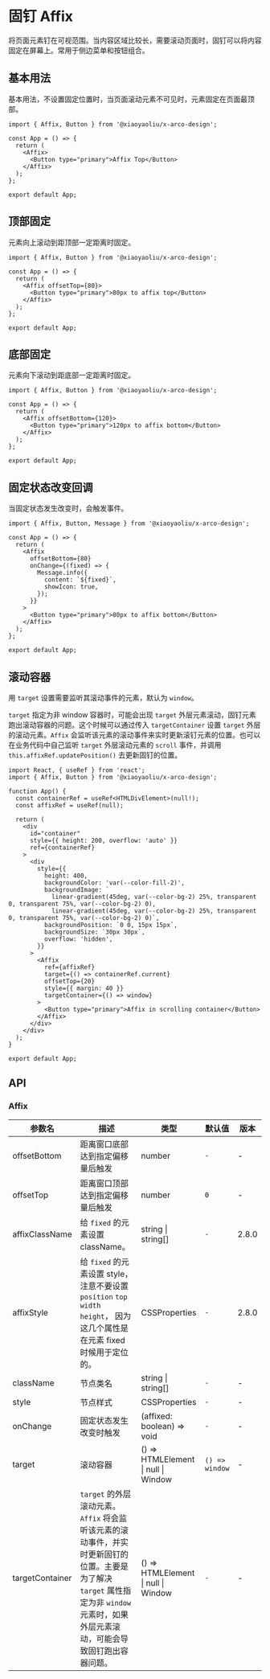 # 固钉 Affix

将页面元素钉在可视范围。当内容区域比较长，需要滚动页面时，固钉可以将内容固定在屏幕上。常用于侧边菜单和按钮组合。

## 基本用法

基本用法，不设置固定位置时，当页面滚动元素不可见时，元素固定在页面最顶部。

```tsx
import { Affix, Button } from '@xiaoyaoliu/x-arco-design';

const App = () => {
  return (
    <Affix>
      <Button type="primary">Affix Top</Button>
    </Affix>
  );
};

export default App;
```

## 顶部固定

元素向上滚动到距顶部一定距离时固定。

```tsx
import { Affix, Button } from '@xiaoyaoliu/x-arco-design';

const App = () => {
  return (
    <Affix offsetTop={80}>
      <Button type="primary">80px to affix top</Button>
    </Affix>
  );
};

export default App;
```

## 底部固定

元素向下滚动到距底部一定距离时固定。

```tsx
import { Affix, Button } from '@xiaoyaoliu/x-arco-design';

const App = () => {
  return (
    <Affix offsetBottom={120}>
      <Button type="primary">120px to affix bottom</Button>
    </Affix>
  );
};

export default App;
```

## 固定状态改变回调

当固定状态发生改变时，会触发事件。

```tsx
import { Affix, Button, Message } from '@xiaoyaoliu/x-arco-design';

const App = () => {
  return (
    <Affix
      offsetBottom={80}
      onChange={(fixed) => {
        Message.info({
          content: `${fixed}`,
          showIcon: true,
        });
      }}
    >
      <Button type="primary">80px to affix bottom</Button>
    </Affix>
  );
};

export default App;
```

## 滚动容器

用 `target` 设置需要监听其滚动事件的元素，默认为 `window`。

`target` 指定为非 window 容器时，可能会出现 `target` 外层元素滚动，固钉元素跑出滚动容器的问题。这个时候可以通过传入 `targetContainer` 设置 `target` 外层的滚动元素。`Affix` 会监听该元素的滚动事件来实时更新滚钉元素的位置。也可以在业务代码中自己监听 `target` 外层滚动元素的 `scroll` 事件，并调用 `this.affixRef.updatePosition()` 去更新固钉的位置。

```tsx
import React, { useRef } from 'react';
import { Affix, Button } from '@xiaoyaoliu/x-arco-design';

function App() {
  const containerRef = useRef<HTMLDivElement>(null!);
  const affixRef = useRef(null);

  return (
    <div
      id="container"
      style={{ height: 200, overflow: 'auto' }}
      ref={containerRef}
    >
      <div
        style={{
          height: 400,
          backgroundColor: 'var(--color-fill-2)',
          backgroundImage: `
            linear-gradient(45deg, var(--color-bg-2) 25%, transparent 0, transparent 75%, var(--color-bg-2) 0),
            linear-gradient(45deg, var(--color-bg-2) 25%, transparent 0, transparent 75%, var(--color-bg-2) 0)`,
          backgroundPosition: `0 0, 15px 15px`,
          backgroundSize: `30px 30px`,
          overflow: 'hidden',
        }}
      >
        <Affix
          ref={affixRef}
          target={() => containerRef.current}
          offsetTop={20}
          style={{ margin: 40 }}
          targetContainer={() => window}
        >
          <Button type="primary">Affix in scrolling container</Button>
        </Affix>
      </div>
    </div>
  );
}

export default App;
```

## API

### Affix

| 参数名          | 描述                                                                                                                                                                                  | 类型                                | 默认值         | 版本  |
| --------------- | ------------------------------------------------------------------------------------------------------------------------------------------------------------------------------------- | ----------------------------------- | -------------- | ----- |
| offsetBottom    | 距离窗口底部达到指定偏移量后触发                                                                                                                                                      | number                              | `-`            | -     |
| offsetTop       | 距离窗口顶部达到指定偏移量后触发                                                                                                                                                      | number                              | `0`            | -     |
| affixClassName  | 给 `fixed` 的元素设置 className。                                                                                                                                                     | string \| string[]                  | `-`            | 2.8.0 |
| affixStyle      | 给 `fixed` 的元素设置 style，注意不要设置 `position` `top` `width` `height`， 因为这几个属性是在元素 fixed 时候用于定位的。                                                           | CSSProperties                       | `-`            | 2.8.0 |
| className       | 节点类名                                                                                                                                                                              | string \| string[]                  | `-`            | -     |
| style           | 节点样式                                                                                                                                                                              | CSSProperties                       | `-`            | -     |
| onChange        | 固定状态发生改变时触发                                                                                                                                                                | (affixed: boolean) => void          | `-`            | -     |
| target          | 滚动容器                                                                                                                                                                              | () => HTMLElement \| null \| Window | `() => window` | -     |
| targetContainer | `target` 的外层滚动元素。`Affix` 将会监听该元素的滚动事件，并实时更新固钉的位置。主要是为了解决 `target` 属性指定为非 `window` 元素时，如果外层元素滚动，可能会导致固钉跑出容器问题。 | () => HTMLElement \| null \| Window | `-`            | -     |
